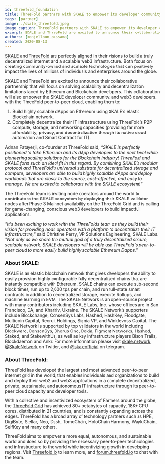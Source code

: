 ```yaml
---
id: threefold_foundation
title: ThreeFold partners with SKALE to empower its developer community with  its Peer-to-Peer Cloud
tags: [partner]
image: ./skale_threefold.jpeg
image_caption: ThreeFold partners with SKALE to empower its developer community with  its Peer-to-Peer Cloud
excerpt: SKALE and ThreeFold are excited to announce their collaborative partnership that will focus on solving scalability and decentralization limitations faced by Ethereum and Blockchain developers. This collaboration will also empower the SKALE developer community, and web3 developers, with the ThreeFold peer-to-peer cloud, enabling them to.
authors: [benjelloun_oussama]
created: 2020-08-13
---
```



[SKALE](https://skale.network/) and [ThreeFold](https://threefold.io) are perfectly aligned in their visions to build a truly decentralized internet and a scalable web3 infrastructure. Both focus on creating community-owned and scalable technologies that can positively impact the lives of millions of individuals and enterprises around the globe. 

SKALE and ThreeFold are excited to announce their collaborative partnership that will focus on solving scalability and decentralization limitations faced by Ethereum and Blockchain developers. This collaboration will also empower the SKALE developer community, and web3 developers, with the ThreeFold peer-to-peer cloud, enabling them to:

1. Build highly scalable dApps on Ethereum using SKALE’s elastic Blockchain network.
2. Completely decentralize their IT infrastructure using ThreeFold’s P2P compute, storage, and networking capacities (providing far more affordability, privacy, and decentralization through its native cloud automation and Smart Contract for IT). 

Adnan Fatayerji, co-founder at ThreeFold said, _“SKALE is perfectly positioned to take Ethereum and its dApp developers to the next level while pioneering scaling solutions for the Blockchain industry! ThreeFold and SKALE form such an ideal fit in this regard. By combining SKALE’s modular protocol and ThreeFold's universal substrate for decentralized storage and compute, developers are able to build highly scalable dApps and deploy workloads that are closer to the source, cost-effective, and easy to manage. We are excited to collaborate with the SKALE ecosystem!“_

The ThreeFold team is inviting node operators around the world to contribute to the SKALE ecosystem by deploying their SKALE validator nodes after Phase 3 Mainnet availability on the ThreeFold Grid and is calling for game-changing, conscious web3 developers to build impactful applications.

_"It's been exciting to work with the ThreeFolds team as they build their vision for providing node operators with a platform to decentralize their IT infrastructure,"_ said Christine Perry, VP Solutions Engineering, SKALE Labs. _"Not only do we share the mutual goal of a truly decentralized secure, scalable network. SKALE developers will be able use ThreeFold's peer-to-peer cloud to more easily build highly scalable Ethereum Dapps."_

### About SKALE: 

SKALE is an elastic blockchain network that gives developers the ability to easily provision highly configurable fully decentralized chains that are instantly compatible with Ethereum. SKALE chains can execute sub-second block times, run up to 2,000 tps per chain, and run full-state smart contracts in addition to decentralized storage, execute Rollups, and machine learning in EVM. The SKALE Network is an open-source project with many contributors including SKALE Labs, Inc. whose offices are in San Francisco, CA, and Kharkiv, Ukraine. The SKALE Network’s supporters include Blockchange, ConsenSys Labs, Hashed, HashKey, Floodgate, Multicoin Capital, Recruit Holdings, Signia VP, and Winklevoss Capital. The SKALE Network is supported by top validators in the world including Blockware, ConsenSys, Chorus One, Dokia, Figment Networks, Hashed, Staked, and StakewithUs, as well as key infrastructure players Bison Trails, Blockdaemon and Ankr. For more information please visit [skale.network](https://www.skale.network), [@SkaleNetwork](https://twitter.com/skalenetwork) on Twitter, and [@skaleofficial](https://t.me/skaleofficial) on telegram.

### About ThreeFold: 

ThreeFold has developed the largest and most advanced peer-to-peer internet grid in the world, that enables individuals and organizations  to build and deploy their web2 and web3 applications in a complete decentralized, private, sustainable, and autonomous IT infrastructure through its peer-to-peer cloud capacity and developer tools. 

With a collective and incentivized ecosystem of Farmers around the globe, the [ThreeFold Grid](https://threefold.io/) has achieved 80+ petabytes of capacity, 18K+ CPU cores, distributed in 21 countries, and is constantly expanding across the edges. ThreeFold has a broad array of technology partners such as HPE, DigiByte, Stellar, Neo, Dash, TomoChain,  HoloChain Harmony, WaykiChain, SelfKey  and many others. 

ThreeFold aims to empower a more equal, autonomous, and sustainable world and does so by providing the necessary peer-to-peer technologies and infrastructure to the world while incentivizing growth in developing regions. Visit [Threefold.io](https://threefold.io) to learn more, and [forum.threefold.io](https://forum.threefold.io) to chat with the team. 
